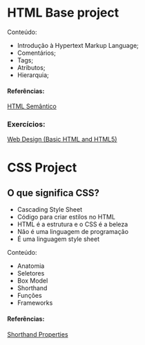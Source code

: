 # HTML Base project

Conteúdo:
- Introdução à Hypertext Markup Language;
- Comentários;
- Tags;
- Atributos;
- Hierarquia;

#### Referências:
[HTML Semântico](https://www.devmedia.com.br/html-semantico-conheca-os-elementos-semanticos-da-html5/38065)

### Exercícios:
[Web Design (Basic HTML and HTML5)](https://www.freecodecamp.org/learn/responsive-web-design)

# CSS Project

## O que significa CSS?

- Cascading Style Sheet
- Código para criar estilos no HTML
- HTML é a estrutura e o CSS é a beleza
- Não é uma linguagem de programação
- É uma linguagem style sheet

Conteúdo:
- Anatomia
- Seletores
- Box Model
- Shorthand
- Funções
- Frameworks
#### Referências:
[Shorthand Properties](https://developer.mozilla.org/pt-BR/docs/Web/CSS/Shorthand_properties)